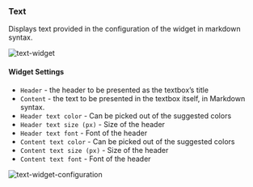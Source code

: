 ### Text
Displays text provided in the configuration of the widget in markdown syntax. 

![text-widget](https://docs.cloudify.co/5.0.5/images/ui/widgets/text_widget_content.png)

#### Widget Settings 
* `Header` - the header to be presented as the textbox’s title
* `Content` - the text to be presented in the textbox itself, in Markdown syntax. 
* `Header text color` - Can be picked out of the suggested colors
* `Header text size (px)` - Size of the header
* `Header text font` - Font of the header
* `Content text color` - Can be picked out of the suggested colors
* `Content text size (px)` - Size of the header
* `Content text font` - Font of the header

![text-widget-configuration](https://docs.cloudify.co/5.0.5/images/ui/widgets/text_widget_configuration.png)
